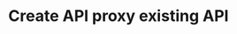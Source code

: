 ﻿---
title: "Create API proxy existing API"
toc: true
tag: developers
category: "API-Management"
menus: 
    apimusecases: 
        icon: fa fa-gg
        category: "Use Cases"
        title: "Wrap around existing API" 
        identifier: apiusecasewrapapi
---